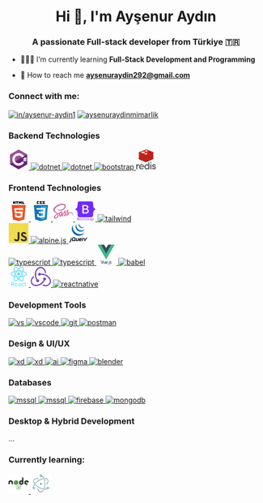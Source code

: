 

<h1 align="center">Hi 👋, I'm Ayşenur Aydın</h1>
<h3 align="center">A passionate Full-stack developer from Türkiye 🇹🇷 </h3>

- 👩🏻‍💻 I’m currently learning **Full-Stack Development and Programming**

- 📨 How to reach me **aysenuraydin292@gmail.com**

<h3 align="left">Connect with me:</h3>
<a href="https://linkedin.com/in/aysenur-aydin1" target="blank"><img align="center" src="https://raw.githubusercontent.com/rahuldkjain/github-profile-readme-generator/master/src/images/icons/Social/linked-in-alt.svg" alt="in/aysenur-aydin1" height="30" width="40" /></a>
<a href="https://instagram.com/aysenuraydinmimarlik" target="blank"><img align="center" src="https://raw.githubusercontent.com/rahuldkjain/github-profile-readme-generator/master/src/images/icons/Social/instagram.svg" alt="aysenuraydinmimarlik" height="30" width="40" /></a>


<h3 align="left"> Backend Technologies</h3>

<a href="https://learn.microsoft.com/tr-tr/dotnet/csharp/" target="_blank" rel="noreferrer"> 
    <img src="https://raw.githubusercontent.com/devicons/devicon/master/icons/csharp/csharp-original.svg" alt="csharp" width="40" height="40"/> 
</a>
<a href="https://dotnet.microsoft.com/" target="_blank" rel="noreferrer"> 
    <img src="https://encrypted-tbn0.gstatic.com/images?q=tbn:ANd9GcQB0yTbPr45JyExgHsljJjqD9IITpX10eexyg&s" alt="dotnet" width="40" height="40"/> 
</a>
<a href="https://dotnet.microsoft.com/" target="_blank" rel="noreferrer"> 
    <img src="https://encrypted-tbn0.gstatic.com/images?q=tbn:ANd9GcRloAWAKhjoLik0vHqzoDjRHHwKpcID9lXW4Q&s" alt="dotnet" width="40" height="40"/> 
</a>
<a href="https://www.rabbitmq.com/" target="_blank" rel="noreferrer"> 
<img src="https://www.vectorlogo.zone/logos/rabbitmq/rabbitmq-icon.svg" alt="bootstrap" width="40" height="40"/> 
</a>
<a href="https://redis.io/" target="_blank" rel="noreferrer"> 
    <img src="https://raw.githubusercontent.com/devicons/devicon/master/icons/redis/redis-original-wordmark.svg" alt="bootstrap" width="40" height="40"/> 
</a>
<br>

<h3 align="left"> Frontend Technologies</h3>
<a href="https://www.w3.org/html/" target="_blank" rel="noreferrer"> 
<img src="https://raw.githubusercontent.com/devicons/devicon/master/icons/html5/html5-original-wordmark.svg" alt="html5" width="40" height="40"/> 
</a> 
<a href="https://www.w3schools.com/css/" target="_blank" rel="noreferrer"> 
    <img src="https://raw.githubusercontent.com/devicons/devicon/master/icons/css3/css3-original-wordmark.svg" alt="css3" width="40" height="40"/> 
</a>
<a href="https://sass-lang.com" target="_blank" rel="noreferrer"> 
    <img src="https://raw.githubusercontent.com/devicons/devicon/master/icons/sass/sass-original.svg" alt="sass" width="40" height="40"/> 
</a> 
<a href="https://getbootstrap.com" target="_blank" rel="noreferrer"> 
    <img src="https://raw.githubusercontent.com/devicons/devicon/master/icons/bootstrap/bootstrap-plain-wordmark.svg" alt="bootstrap" width="40" height="40"/> 
</a>
<a href="https://tailwindcss.com/" target="_blank" rel="noreferrer"> 
    <img src="https://www.vectorlogo.zone/logos/tailwindcss/tailwindcss-icon.svg" alt="tailwind" width="40" height="40"/> 
</a>
<br>
<a href="https://developer.mozilla.org/en-US/docs/Web/JavaScript" target="_blank" rel="noreferrer"> 
    <img src="https://raw.githubusercontent.com/devicons/devicon/master/icons/javascript/javascript-original.svg" alt="javascript" width="40" height="40"/> 
</a> 
<a href="https://alpinejs.dev/" target="_blank" rel="noreferrer"> 
    <img src="https://alpinejs.dev/alpine_long.svg" alt="alpine.js" width="40" height="40"/> 
</a> 
<a href="https://jquery.com/" target="_blank" rel="noreferrer"> 
    <img src="https://raw.githubusercontent.com/devicons/devicon/master/icons/jquery/jquery-original-wordmark.svg" alt="jquery" width="40" height="40"/> 
</a> 
<br/>
<a href="https://www.typescriptlang.org/" target="_blank" rel="noreferrer"> 
    <img src="https://profilinator.rishav.dev/skills-assets/typescript-original.svg" alt="typescript" width="40" height="40"/> 
</a>
<a href="https://angular.dev/" target="_blank" rel="noreferrer"> 
    <img src="https://avatars.githubusercontent.com/u/139426?s=48&v=4" alt="typescript" width="40" height="40"/> 
</a>
<a href="https://vuejs.org/" target="_blank" rel="noreferrer"> 
    <img src="https://raw.githubusercontent.com/devicons/devicon/master/icons/vuejs/vuejs-original-wordmark.svg" alt="vuejs" width="40" height="40"/> 
</a>
<a href="https://babeljs.io/" target="_blank" rel="noreferrer"> 
    <img src="https://www.vectorlogo.zone/logos/babeljs/babeljs-icon.svg" alt="babel" width="40" height="40"/> 
</a>
<br>
<a href="https://react.dev/" target="_blank" rel="noreferrer"> 
    <img src="https://raw.githubusercontent.com/devicons/devicon/master/icons/react/react-original-wordmark.svg" alt="react" width="40" height="40"/>
</a> 
<a href="https://redux.js.org" target="_blank" rel="noreferrer"> 
    <img src="https://raw.githubusercontent.com/devicons/devicon/master/icons/redux/redux-original.svg" alt="redux" width="40" height="40"/> 
</a> 
<a href="https://reactnative.dev/" target="_blank" rel="noreferrer">
    <img src="https://reactnative.dev/img/header_logo.svg" alt="reactnative" width="40" height="40"/>
</a>
<br>


<h3 align="left">Development Tools</h3>
<a href="https://visualstudio.microsoft.com/tr/" target="_blank" rel="noreferrer"> 
    <img src="https://visualstudio.microsoft.com/wp-content/uploads/2021/10/Product-Icon.svg" alt="vs" width="40" height="40"/> 
</a> 
<a href="https://code.visualstudio.com/" target="_blank" rel="noreferrer"> 
    <img src="https://visualstudio.microsoft.com/wp-content/uploads/2019/09/vs-code-responsive-01-1.png" alt="vscode" width="40" height="40"/> 
</a>
<a href="https://git-scm.com/" target="_blank" rel="noreferrer"> 
    <img src="https://www.vectorlogo.zone/logos/git-scm/git-scm-icon.svg" alt="git" width="40" height="40"/> 
</a> 
<a href="https://postman.com" target="_blank" rel="noreferrer"> 
    <img src="https://www.vectorlogo.zone/logos/getpostman/getpostman-icon.svg" alt="postman" width="40" height="40"/> 
</a> 
<br>

<h3 align="left">Design & UI/UX</h3>
<a href="https://www.adobe.com/products/xd.html" target="_blank" rel="noreferrer"> 
    <img src="https://encrypted-tbn0.gstatic.com/images?q=tbn:ANd9GcRp511kFeEayOqoMIVWo-7-4Wm_wXgH4PGOgQ&s" alt="xd" width="40" height="40"/> 
</a> 
<a href="https://www.adobe.com/products/xd.html" target="_blank" rel="noreferrer"> 
    <img src="https://www.adobe.com/content/dam/shared/images/product-icons/svg/xd.svg" alt="xd" width="40" height="40"/> 
</a> 
<a href="https://www.adobe.com/in/products/illustrator.html" target="_blank" rel="noreferrer"> 
    <img src="https://profilinator.rishav.dev/skills-assets/adobe_illustrator-icon.svg" alt="ai" width="40" height="40"/> 
</a> 
<a href="https://www.figma.com/" target="_blank" rel="noreferrer"> 
    <img src="https://www.vectorlogo.zone/logos/figma/figma-icon.svg" alt="figma" width="40" height="40"/> 
</a> 
<a href="https://www.blender.org/" target="_blank" rel="noreferrer"> 
    <img src="https://download.blender.org/branding/community/blender_community_badge_white.svg" alt="blender" width="40" height="40"/> 
</a>
<br>


<h3 align="left">Databases</h3>
<a href="https://www.microsoft.com/en-us/sql-server" target="_blank" rel="noreferrer"> 
    <img src="https://www.svgrepo.com/show/303229/microsoft-sql-server-logo.svg" alt="mssql" width="40" height="40"/> 
</a> 
<a href="https://www.sqlite.org/" target="_blank" rel="noreferrer"> 
    <img src="https://upload.wikimedia.org/wikipedia/commons/thumb/3/38/SQLite370.svg/764px-SQLite370.svg.png" alt="mssql" width="40" height="40"/> 
</a> 
<a href="https://firebase.google.com/" target="_blank" rel="noreferrer"> 
    <img src="https://www.vectorlogo.zone/logos/firebase/firebase-icon.svg" alt="firebase" width="40" height="40"/> 
</a> 
<a href="https://www.mongodb.com/" target="_blank" rel="noreferrer"> 
    <img src="https://profilinator.rishav.dev/skills-assets/mongodb-original-wordmark.svg" alt="mongodb" width="40" height="40"/> 
</a> 


<h3 align="left">Desktop & Hybrid Development</h3>
...
<br>

<h3 align="left">Currently learning:</h3>
<a href="https://nodejs.org/en"> 
    <img src="https://raw.githubusercontent.com/devicons/devicon/master/icons/nodejs/nodejs-original-wordmark.svg" alt="nodejs" width="40" height="40"/>
</a> 
<a href="https://www.electronjs.org" target="_blank" rel="noreferrer"> 
    <img src="https://raw.githubusercontent.com/devicons/devicon/master/icons/electron/electron-original.svg" alt="electron" width="40" height="40"/> 
</a> 
